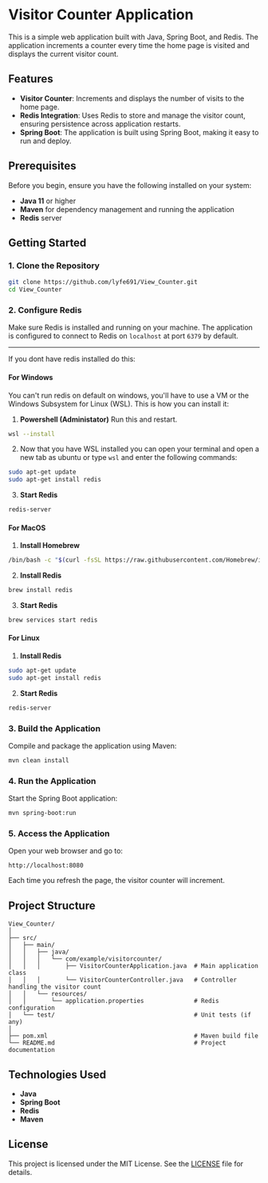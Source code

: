 
# Visitor Counter Application

This is a simple web application built with Java, Spring Boot, and Redis. The application increments a counter every time the home page is visited and displays the current visitor count.

## Features

- **Visitor Counter**: Increments and displays the number of visits to the home page.
- **Redis Integration**: Uses Redis to store and manage the visitor count, ensuring persistence across application restarts.
- **Spring Boot**: The application is built using Spring Boot, making it easy to run and deploy.

## Prerequisites

Before you begin, ensure you have the following installed on your system:

- **Java 11** or higher
- **Maven** for dependency management and running the application
- **Redis** server

## Getting Started

### 1. Clone the Repository

```bash
git clone https://github.com/lyfe691/View_Counter.git
cd View_Counter
```

### 2. Configure Redis

Make sure Redis is installed and running on your machine. The application is configured to connect to Redis on `localhost` at port `6379` by default.
<hr>
If you dont have redis installed do this:

#### For Windows
You can't run redis on default on windows, you'll have to use a VM or the Windows Subsystem for Linux (WSL). This is how you can install it:

1. **Powershell (Administator)** Run this and restart.
```bash
wsl --install
```
2. Now that you have WSL installed you can open your terminal and open a new tab as ubuntu or type ```wsl``` and enter the following commands:
```bash
sudo apt-get update
sudo apt-get install redis
```
3. **Start Redis**
```bash
redis-server
```
#### For MacOS
1. **Install Homebrew**
```bash
/bin/bash -c "$(curl -fsSL https://raw.githubusercontent.com/Homebrew/install/HEAD/install.sh)"
```
2. **Install Redis**
```bash
brew install redis
```
3. **Start Redis**
```bash
brew services start redis
```
#### For Linux
1. **Install Redis**
```bash
sudo apt-get update
sudo apt-get install redis
```
2. **Start Redis**
```bash
redis-server
```
### 3. Build the Application

Compile and package the application using Maven:

```bash
mvn clean install
```

### 4. Run the Application

Start the Spring Boot application:

```bash
mvn spring-boot:run
```

### 5. Access the Application

Open your web browser and go to:

```
http://localhost:8080
```

Each time you refresh the page, the visitor counter will increment.

## Project Structure

```plaintext
View_Counter/
│
├── src/
│   ├── main/
│   │   ├── java/
│   │   │   └── com/example/visitorcounter/
│   │   │       ├── VisitorCounterApplication.java  # Main application class
│   │   │       └── VisitorCounterController.java   # Controller handling the visitor count
│   │   └── resources/
│   │       └── application.properties              # Redis configuration
│   └── test/                                       # Unit tests (if any)
│
├── pom.xml                                         # Maven build file
└── README.md                                       # Project documentation
```

## Technologies Used

- **Java**
- **Spring Boot**
- **Redis**
- **Maven**

## License

This project is licensed under the MIT License. See the [LICENSE](LICENSE) file for details.

